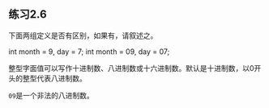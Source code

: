 ## 练习2.6

下面两组定义是否有区别，如果有，请叙述之。

  int month = 9, day = 7;
  int month = 09, day = 07;

整型字面值可以写作十进制数、八进制数或十六进制数。默认是十进制数，以0开头的整型代表八进制数。

`09`是一个非法的八进制数。